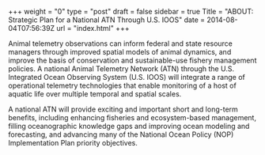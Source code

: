 +++
weight = "0"
type = "post"
draft = false
sidebar = true
Title = "ABOUT: Strategic Plan for a National ATN Through U.S. IOOS"
date = 2014-08-04T07:56:39Z
url = "index.html"
+++

<!-- For a single homepage put in FrontMatter url = "index.html" -->

Animal telemetry observations can inform federal and state resource managers through improved spatial models of animal dynamics, and improve the basis of conservation and sustainable-use fishery management policies. A national Animal Telemetry Network (ATN) through the U.S. Integrated Ocean Observing System (U.S. IOOS) will integrate a range of operational telemetry technologies that enable monitoring of a host of aquatic life over multiple temporal and spatial scales. 
<!--more-->
A national ATN will provide exciting and important short and long-term benefits, including enhancing fisheries and ecosystem-based management, filling oceanographic knowledge gaps and improving ocean modeling and forecasting, and advancing many of the National Ocean Policy (NOP) Implementation Plan priority objectives.
